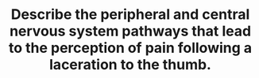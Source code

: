 ---
title: "Describe the peripheral and central nervous system pathways that lead to the perception of pain following a laceration to the thumb."
entityType: SAQ
exam: PEX
college: ANZCA
year: 2013
sitting: C
question: 15
passRate: 40
EC_expectedDomains:
- "It was possible to achieve almost full marks for this question with a simple well labelled diagram."
EC_errorsCommon:
- "Those candidates who did not perform well in this question invariably did so as a result of not imparting basic facts."
- "This topic is well covered in the physiology textbooks on the reading list, and as such a model answer will not be repeated here."
---
